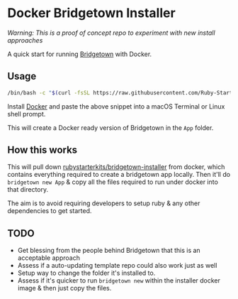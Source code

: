 # Docker Bridgetown Installer

_Warning: This is a proof of concept repo to experiment with new install approaches_

A quick start for running [Bridgetown](https://www.bridgetownrb.com/) with Docker.

## Usage

```bash
/bin/bash -c "$(curl -fsSL https://raw.githubusercontent.com/Ruby-Starter-Kits/Docker-Bridgetown-Installer/master/installer.sh)"
```

Install [Docker](https://hub.docker.com/editions/community/docker-ce-desktop-mac/) and paste the above snippet into a macOS Terminal or Linux shell prompt.

This will create a Docker ready version of Bridgetown in the `App` folder.

## How this works

This will pull down [rubystarterkits/bridgetown-installer](https://hub.docker.com/repository/docker/rubystarterkits/bridgetown-installer/general) from docker, which contains everything required to create a bridgetown app locally. Then it'll do `bridgetown new App` & copy all the files required to run under docker into that directory.

The aim is to avoid requiring developers to setup ruby & any other dependencies to get started.

## TODO

* Get blessing from the people behind Bridgetown that this is an acceptable approach
* Assess if a auto-updating template repo could also work just as well
* Setup way to change the folder it's installed to.
* Assess if it's quicker to run `bridgetown new` within the installer docker image & then just copy the files.

